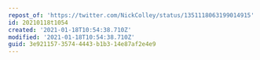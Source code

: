 ```yaml
---
repost_of: 'https://twitter.com/NickColley/status/1351118063199014915'
id: 20210118t1054
created: '2021-01-18T10:54:38.710Z'
modified: '2021-01-18T10:54:38.710Z'
guid: 3e921157-3574-4443-b1b3-14e87af2e4e9
---
```

 
